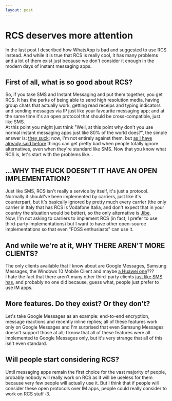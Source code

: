 ```yaml
---
layout: post
---
```

# RCS deserves more attention
In the last post I described how WhatsApp is bad and suggested to use RCS instead. And while it is true that RCS is really cool, it has many problems and a lot of them exist just because we don't consider it enough in the modern days of instant messaging apps.

## First of all, what is so good about RCS?
So, if you take SMS and Instant Messaging and put them together, you get RCS. It has the perks of being able to send high resolution media, having group chats that actually work, getting read receips and typing indicators and sending messages via IP just like your favourite messaging app; and at the same time it's an open protocol that should be cross-compatible, just like SMS.  
At this point you might just think "Well, at this point why don't you use normal instant messaging apps just like 80% of the world does?", the simple answer is: [they suck](https://stuck.chicchi7393.xyz/use_RCS_instead_of_messaging_apps.htm); now, I'm not entirely against them, but [as I have already said before](/2022/11/whatsapp-sucks/) things can get pretty bad when people totally ignore alternatives, even when they're standard like SMS. Now that you know what RCS is, let's start with the problems like...

## ...WHY THE FUCK DOESN'T IT HAVE AN OPEN IMPLEMENTATION?
Just like SMS, RCS isn't really a service by itself, it's just a protocol. Normally it should've been implemented by carriers, just like it's counterpart, but it's basically ignored by pretty much every carrier (the only carrier in Italy that has RCS is Vodafone Italia, and don't expect that in your country the situation would be better), so the only alternative is [Jibe](https://jibe.google.com/).  
Now, I'm not asking to carriers to implement RCS (in fact, I prefer to use third-party implementations) but I want to have other open-source implementations so that even "FOSS enthusiasts" can use it.

## And while we're at it, WHY THERE AREN'T MORE CLIENTS?
The only clients available that I know about are Google Messages, Samsung Messages, the Windows 10 Mobile Client and maybe [a Huawei one](https://images.app.goo.gl/44eZ5mnPjbvN6fT68)???  
I hate the fact that there aren't many other third-party clients [just like SMS has](https://play.google.com/store/search?q=sms%20client&c=apps), and probably no one did because, guess what, people just prefer to use IM apps.

## More features. Do they exist? Or they don't?
Let's take Google Messages as an example: end-to-end encryption, message reactions and recently inline replies; all of these features work only on Google Messages and I'm surprised that even Samsung Messages doesn't support those at all; I know that all of these features were all implemented to Google Messages only, but it's very strange that all of this isn't even standard.

## Will people start considering RCS?
Until messaging apps remain the first choice for the vast majority of people, probably nobody will really work on RCS as it will be useless for them because very few people will actually use it. But I think that if people will consider these open protocols over IM apps, people could really consider to work on RCS stuff :3.